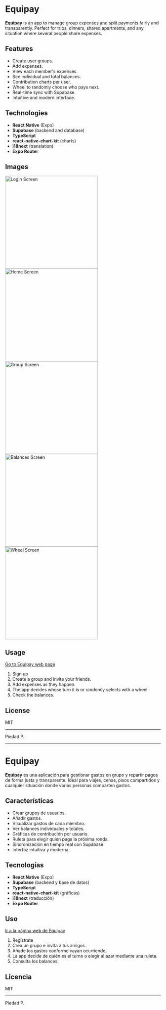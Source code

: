 # Equipay

**Equipay** is an app to manage group expenses and split payments fairly and transparently. Perfect for trips, dinners, shared apartments, and any situation where several people share expenses.

## Features

- Create user groups.
- Add expenses.
- View each member's expenses.
- See individual and total balances.
- Contribution charts per user.
- Wheel to randomly choose who pays next.
- Real-time sync with Supabase.
- Intuitive and modern interface.

## Technologies

- **React Native** (Expo)
- **Supabase** (backend and database)
- **TypeScript**
- **react-native-chart-kit** (charts)
- **i18next** (translation)
- **Expo Router**


## Images
<img src="./snapshots/login.png" alt="Login Screen" width="300"/>
<img src="./snapshots/menu.png" alt="Home Screen" width="300"/>
<img src="./snapshots/expenses.png" alt="Group Screen" width="300"/>
<img src="./snapshots/balances.png" alt="Balances Screen" width="300"/>
<img src="./snapshots/ruleta.png" alt="Wheel Screen" width="300"/>





## Usage

[Go to Equipay web page](https://equipay-xi.vercel.app/)

1. Sign up
2. Create a group and invite your friends.
3. Add expenses as they happen.
4. The app decides whose turn it is or randomly selects with a wheel.
5. Check the balances.




## License

MIT

---

Piedad P.

----------------------------------------------


# Equipay

**Equipay** es una aplicación para gestionar gastos en grupo y repartir pagos de forma justa y transparente. Ideal para viajes, cenas, pisos compartidos y cualquier situación donde varias personas comparten gastos.

## Características

- Crear grupos de usuarios.
- Añadir gastos.
- Visualizar gastos de cada miembro.
- Ver balances individuales y totales.
- Gráficas de contribución por usuario.
- Ruleta para elegir quién paga la próxima ronda.
- Sincronización en tiempo real con Supabase.
- Interfaz intuitiva y moderna.

## Tecnologías

- **React Native** (Expo)
- **Supabase** (backend y base de datos)
- **TypeScript**
- **react-native-chart-kit** (gráficas)
- **i18next** (traducción)
- **Expo Router**

## Uso

[Ir a la página web de Equipay](https://equipay-xi.vercel.app/)


1. Regístrate
2. Crea un grupo e invita a tus amigos.
3. Añade los gastos conforme vayan ocurriendo.
4. La app decide de quién es el turno o elegir al azar mediante una ruleta.
5. Consulta los balances.



## Licencia

MIT

---

Piedad P.
